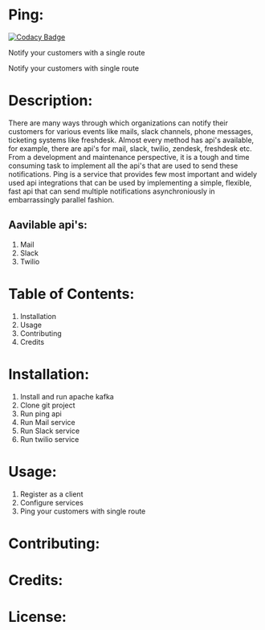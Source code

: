 # Ping:


[![Codacy Badge](https://api.codacy.com/project/badge/Grade/13af6eb9248f417bb32901309a276d7b)](https://www.codacy.com/app/dagaharshit/cc-Notify-Your-Customer?utm_source=github.com&utm_medium=referral&utm_content=knoldus/cc-Notify-Your-Customer&utm_campaign=badger)

Notify your customers with a single route

Notify your customers with single route

# Description:

There are many ways through which organizations can notify their customers for various events like mails, slack channels, phone messages, ticketing systems like freshdesk. Almost every method has api's available, for example, there are api's for mail, slack, twilio, zendesk, freshdesk etc. From a development and maintenance perspective, it is a tough and time consuming task to implement all the api's that are used to send these notifications. Ping is a service that provides few most important and widely used api integrations that can be used by implementing a simple, flexible, fast api that can send multiple notifications asynchroniously in embarrassingly parallel fashion.

## Aavilable api's:

1. Mail
2. Slack
3. Twilio


# Table of Contents:
1. Installation
2. Usage
3. Contributing
4. Credits

# Installation:

1. Install and run apache kafka
2. Clone git project
3. Run ping api
4. Run Mail service
5. Run Slack service
6. Run twilio service


# Usage:

1. Register as a client
2. Configure services
3. Ping your customers with single route

# Contributing:

# Credits:

# License:
